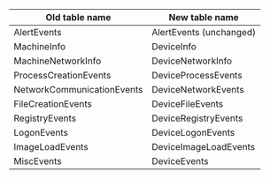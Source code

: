 | Old table name             | New table name          |
|----------------------------|-------------------------|
| AlertEvents                | AlertEvents (unchanged) |  
| MachineInfo                | DeviceInfo              |   
| MachineNetworkInfo         | DeviceNetworkInfo       |   
| ProcessCreationEvents      | DeviceProcessEvents     |   
| NetworkCommunicationEvents | DeviceNetworkEvents     |  
| FileCreationEvents         | DeviceFileEvents        |   
| RegistryEvents             | DeviceRegistryEvents    |  
| LogonEvents                | DeviceLogonEvents       |   
| ImageLoadEvents            | DeviceImageLoadEvents   |   
| MiscEvents                 | DeviceEvents            |  
